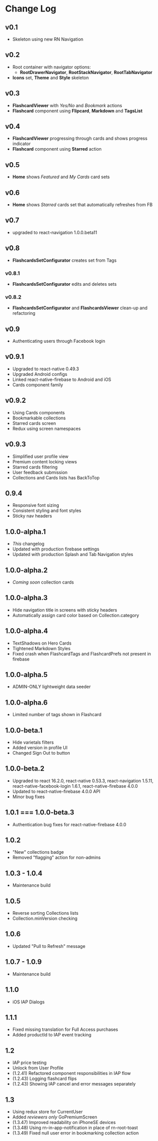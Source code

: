 # Change Log
## v0.1
* Skeleton using new RN Navigation

## v0.2
* Root container with navigator options:
  * **RootDrawerNavigator**, **RootStackNavigator**, **RootTabNavigator**
* __Icons__ set, __Theme__ and __Style__ skeleton

## v0.3
* **FlashcardViewer** with _Yes/No_ and _Bookmark_ actions
* **Flashcard** component using **Flipcard**, **Markdown** and **TagsList**

## v0.4
* **FlashcardViewer** progressing through cards and shows progress indicator
* **Flashcard** component using **Starred** action

## v0.5
* **Home** shows _Featured_ and _My Cards_ card sets

## v0.6
* **Home** shows _Starred_ cards set that automatically refreshes from FB

## v0.7
* upgraded to react-navigation 1.0.0.beta11

## v0.8
* **FlashcardsSetConfigurator** creates set from Tags

### v0.8.1
* **FlashcardsSetConfigurator** edits and deletes sets
### v0.8.2
* **FlashcardsSetConfigurator** and **FlashcardsViewer** clean-up and refactoring

## v0.9
* Authenticating users through Facebook login

## v0.9.1
* Upgraded to react-native 0.49.3
* Upgraded Android configs
* Linked react-native-firebase to Android and iOS
* Cards component family

## v0.9.2
* Using Cards components
* Bookmarkable collections
* Starred cards screen
* Redux using screen namespaces

## v0.9.3
* Simplified user profile view
* Premium content locking views
* Starred cards filtering
* User feedback submission
* Collections and Cards lists has BackToTop

## 0.9.4
* Responsive font sizing
* Consistent styling and font styles
* Sticky nav headers

## 1.0.0-alpha.1
* _This_ changelog
* Updated with production firebase settings
* Updated with production Splash and Tab Navigation styles

## 1.0.0-alpha.2
* _Coming soon_ collection cards

## 1.0.0-alpha.3
* Hide navigation title in screens with sticky headers
* Automatically assign card color based on Collection.category

## 1.0.0-alpha.4
* TextShadows on Hero Cards
* Tightened Markdown Styles
* Fixed crash when FlashcardTags and FlashcardPrefs not present in firebase

## 1.0.0-alpha.5
* ADMIN-ONLY lightweight data seeder

## 1.0.0-alpha.6
* Limited number of tags shown in Flashcard

## 1.0.0-beta.1
* Hide varietals filters
* Added version in profile UI
* Changed Sign Out to button

## 1.0.0-beta.2
* Upgraded to react 16.2.0, react-native 0.53.3, react-navigation 1.5.11, react-native-facebook-login 1.6.1, react-native-firebase 4.0.0
* Updated to react-native-firebase 4.0.0 API
* Minor bug fixes

## 1.0.1 === 1.0.0-beta.3
* Authentication bug fixes for react-native-firebase 4.0.0

## 1.0.2
* "New" collections badge
* Removed "flagging" action for non-admins

## 1.0.3 - 1.0.4
* Maintenance build

## 1.0.5
* Reverse sorting Collections lists
* Collection.minVersion checking

## 1.0.6
* Updated "Pull to Refresh" message

## 1.0.7 - 1.0.9
* Maintenance build

## 1.1.0
* iOS IAP Dialogs

## 1.1.1
* Fixed missing translation for Full Access purchases
* Added productId to IAP event tracking

## 1.2
* IAP price testing
* Unlock from User Profile
* (1.2.41) Refactored component responsibilities in IAP flow
* (1.2.43) Logging flashcard flips
* (1.2.43) Showing IAP cancel and error messages separately

## 1.3
* Using redux store for CurrentUser
* Added _reviewers only_ GoPremiumScreen
* (1.3.47) Improved readability on iPhoneSE devices
* (1.3.48) Using rn-in-app-notification in place of rn-root-toast
* (1.3.49) Fixed null user error in bookmarking collection action
